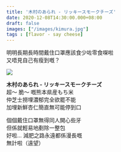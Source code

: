 ```yaml
---
title: '木村のあられ - リッキースモークチーズ'
date: 2020-12-08T14:30:00.000+08:00
draft: false
images: ["/images/kimura.jpg"]
tags : [flavor - say cheese]
---
```


明明長期長時間戴住口罩應該食少咗零食㗎啦  
又唔見自己有瘦到嘅？

![](/images/kimura.jpg)

**木村のあられ - リッキースモークチーズ**  
超～ 脆～ 嘅熊本県産もち米  
仲芝士撈埋濃郁完全欲罷不能  
加埋新鮮杏仁簡直無可能停到口  
  
個個戴住口罩無得同人開心些牙  
但係就輕易地剷除一整包  
好啦... 減肥之路永遠都係漫長嘅  
無計啦（遠望）
